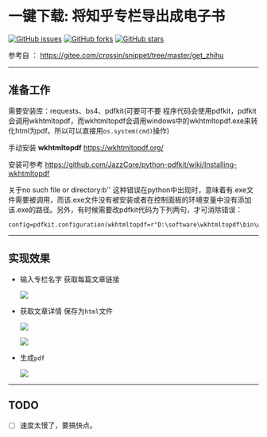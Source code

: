 # 一键下载: 将知乎专栏导出成电子书


[![GitHub issues](https://img.shields.io/github/issues/ronething/ZhiHuZhuanLanToPDF.svg)](https://github.com/ronething/ZhiHuZhuanLanToPDF/issues)
[![GitHub forks](https://img.shields.io/github/forks/ronething/ZhiHuZhuanLanToPDF.svg)](https://github.com/ronething/ZhiHuZhuanLanToPDF/network)
[![GitHub stars](https://img.shields.io/github/stars/ronething/ZhiHuZhuanLanToPDF.svg)](https://github.com/ronething/ZhiHuZhuanLanToPDF/stargazers)


参考自 ： https://gitee.com/crossin/snippet/tree/master/get_zhihu

---

## 准备工作

需要安装库：requests、bs4、pdfkit(可要可不要 程序代码会使用pdfkit，pdfkit会调用wkhtmltopdf，而wkhtmltopdf会调用windows中的wkhtmltopdf.exe来转化html为pdf。所以可以直接用`os.system(cmd)`操作)

手动安装 **wkhtmltopdf**  https://wkhtmltopdf.org/

安装可参考 https://github.com/JazzCore/python-pdfkit/wiki/Installing-wkhtmltopdf

关于no such file or directory:b'' 这种错误在python中出现时，意味着有.exe文件需要被调用，而该.exe文件没有被安装或者在控制面板的环境变量中没有添加该.exe的路径。另外，有时候需要改pdfkit代码为下列两句，才可消除错误：

```
config=pdfkit.configuration(wkhtmltopdf=r"D:\software\wkhtmltopdf\bin\wkhtmltopdf.exe")
```

---

## 实现效果

- 输入专栏名字 获取每篇文章链接

  ![](https://ws1.sinaimg.cn/large/ecb0a9c3gy1fu53ebs60uj20it0bet9p.jpg)

- 获取文章详情 保存为`html`文件

  ![](https://ws1.sinaimg.cn/large/ecb0a9c3gy1fu53fdtfi1j20gq06v0sr.jpg)

  ![](https://ws1.sinaimg.cn/large/ecb0a9c3gy1fu53g48wu0j20jt08s0u1.jpg)

- 生成`pdf`

  ![](https://ws1.sinaimg.cn/large/ecb0a9c3gy1fu53d52zjpj20hu0eeq34.jpg)

---

## TODO

* [ ] 速度太慢了，要搞快点。

